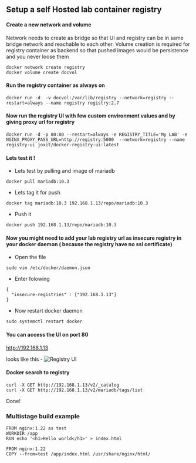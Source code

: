 
## Setup a self Hosted lab container registry
#### Create a new network and volume
Network needs to create as bridge so that UI and registry can be in same bridge network and reachable to each other. Volume creation is required for registry container as backend so that pushed images would be persistence and you never loose them
```
docker network create registry
docker volume create docvol
```
#### Run the registry container as always on 
```
docker run -d  -v docvol:/var/lib/registry --network=registry --restart=always --name registry registry:2.7
```
#### Now run the registry UI with few custom environment values and by giving proxy url for registry 
```
docker run -d -p 80:80 --restart=always -e REGISTRY_TITLE='My LAB' -e NGINX_PROXY_PASS_URL=http://registry:5000  --network=registry --name registry-ui joxit/docker-registry-ui:latest
```
#### Lets test it !

- Lets test by pulling and image of mariadb
```
docker pull mariadb:10.3
```
- Lets tag it for push
```
docker tag mariadb:10.3 192.168.1.13/repo/mariadb:10.3
```
- Push it 
```
docker push 192.168.1.13/repo/mariadb:10.3
```
#### Now you might need to add your lab registry url as insecure registry in your docker daemon ( because the registry have no ssl certificate)

- Open the file
```
sudo vim /etc/docker/daemon.json
```
- Enter folowing
```
{
  "insecure-registries" : ["192.168.1.13"]
}
```
- Now restart docker daemon

```
sudo systemctl restart docker
```
#### You can access the UI on port 80 

http://192.168.1.13

looks like this -
![Registry UI](../img/registry.png "Registry UI")

#### Docker search to registry
```
curl -X GET http://192.168.1.13/v2/_catalog
curl -X GET http://192.168.1.13/v2/mariadb/tags/list
```

Done!

### Multistage build example

```
FROM nginx:1.22 as test
WORKDIR /app
RUN echo '<h1>Hello world</h1>' > index.html

FROM nginx:1.22
COPY --from=test /app/index.html /usr/share/nginx/html/
```
